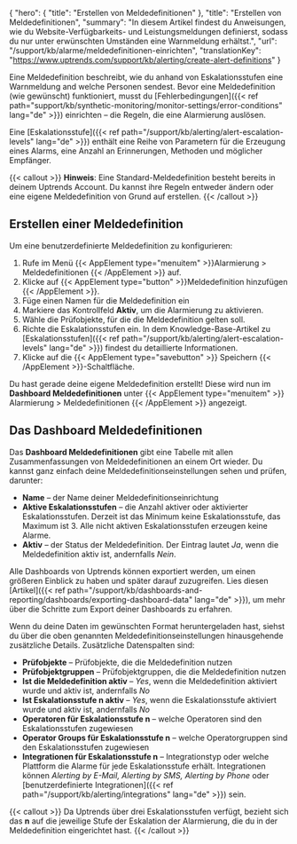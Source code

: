 ﻿{
  "hero": {
    "title": "Erstellen von Meldedefinitionen"
  },
  "title": "Erstellen von Meldedefinitionen",
  "summary": "In diesem Artikel findest du Anweisungen, wie du Website-Verfügbarkeits- und Leistungsmeldungen definierst, sodass du nur unter erwünschten Umständen eine Warnmeldung erhältst.",
  "url": "/support/kb/alarme/meldedefinitionen-einrichten",
  "translationKey": "https://www.uptrends.com/support/kb/alerting/create-alert-definitions"
}

Eine Meldedefinition beschreibt, wie du anhand von Eskalationsstufen eine Warnmeldung and welche Personen sendest. Bevor eine Meldedefinition (wie gewünscht) funktioniert, musst du [Fehlerbedingungen]({{< ref path="support/kb/synthetic-monitoring/monitor-settings/error-conditions" lang="de" >}}) einrichten – die Regeln, die eine Alarmierung auslösen.

Eine [Eskalationsstufe]({{< ref path="/support/kb/alerting/alert-escalation-levels" lang="de" >}}) enthält eine Reihe von Parametern für die Erzeugung eines Alarms, eine Anzahl an Erinnerungen, Methoden und möglicher Empfänger.

{{< callout >}}
**Hinweis**: Eine Standard-Meldedefinition besteht bereits in deinem Uptrends Account. Du kannst ihre Regeln entweder ändern oder eine eigene Meldedefinition von Grund auf erstellen.
{{< /callout >}}

## Erstellen einer Meldedefinition

Um eine benutzerdefinierte Meldedefinition zu konfigurieren:

1. Rufe im Menü {{< AppElement type="menuitem" >}}Alarmierung > Meldedefinitionen {{< /AppElement >}} auf.
2. Klicke auf {{< AppElement type="button" >}}Meldedefinition hinzufügen {{< /AppElement >}}.
3. Füge einen Namen für die Meldedefinition ein
3. Markiere das Kontrollfeld **Aktiv**, um die Alarmierung zu aktivieren.
4. Wähle die Prüfobjekte, für die die Meldedefinition gelten soll.
5. Richte die Eskalationsstufen ein. In dem Knowledge-Base-Artikel zu [Eskalationsstufen]({{< ref path="/support/kb/alerting/alert-escalation-levels" lang="de" >}}) findest du detaillierte Informationen.
6. Klicke auf die {{< AppElement type="savebutton" >}} Speichern {{< /AppElement >}}-Schaltfläche.

Du hast gerade deine eigene Meldedefinition erstellt! Diese wird nun im **Dashboard Meldedefinitionen** unter {{< AppElement type="menuitem" >}} Alarmierung > Meldedefinitionen {{< /AppElement >}} angezeigt.

## Das Dashboard Meldedefinitionen

Das **Dashboard Meldedefinitionen** gibt eine Tabelle mit allen Zusammenfassungen von Meldedefinitionen an einem Ort wieder. Du kannst ganz einfach deine Meldedefinitionseinstellungen sehen und prüfen, darunter:

- **Name** – der Name deiner Meldedefinitionseinrichtung
- **Aktive Eskalationsstufen** – die Anzahl aktiver oder aktivierter Eskalationsstufen. Derzeit ist das Minimum keine Eskalationsstufe, das Maximum ist 3. Alle nicht aktiven Eskalationsstufen erzeugen keine Alarme.
- **Aktiv** – der Status der Meldedefinition. Der Eintrag lautet *Ja*, wenn die Meldedefinition aktiv ist, andernfalls *Nein*.

Alle Dashboards von Uptrends können exportiert werden, um einen größeren Einblick zu haben und später darauf zuzugreifen. Lies diesen [Artikel]({{< ref path="/support/kb/dashboards-and-reporting/dashboards/exporting-dashboard-data" lang="de" >}}), um mehr über die Schritte zum Export deiner Dashboards zu erfahren.

Wenn du deine Daten im gewünschten Format heruntergeladen hast, siehst du über die oben genannten Meldedefinitionseinstellungen hinausgehende zusätzliche Details. Zusätzliche Datenspalten sind:

- **Prüfobjekte** – Prüfobjekte, die die Meldedefinition nutzen
- **Prüfobjektgruppen** – Prüfobjektgruppen, die die Meldedefinition nutzen
- **Ist die Meldedefinition aktiv** – *Yes*, wenn die Meldedefinition aktiviert wurde und aktiv ist, andernfalls *No*
- **Ist Eskalationsstufe n aktiv** – *Yes*, wenn die Eskalationsstufe aktiviert wurde und aktiv ist, andernfalls *No*
- **Operatoren für Eskalationsstufe n** – welche Operatoren sind den Eskalationsstufen zugewiesen
- **Operator Groups für Eskalationsstufe n** – welche Operatorgruppen sind den Eskalationsstufen zugewiesen
- **Integrationen für Eskalationsstufe n** – Integrationstyp oder welche Plattform die Alarme für jede Eskalationsstufe erhält. Integrationen können *Alerting by E-Mail, Alerting by SMS, Alerting by Phone* oder [benutzerdefinierte Integrationen]({{< ref path="/support/kb/alerting/integrations" lang="de" >}}) sein.

{{< callout >}}
Da Uptrends über drei Eskalationsstufen verfügt, bezieht sich das **n** auf die jeweilige Stufe der Eskalation der Alarmierung, die du in der Meldedefinition eingerichtet hast.
{{< /callout >}}